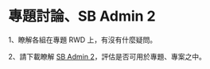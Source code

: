 # 專題討論、SB Admin 2

1、瞭解各組在專題 RWD 上，有沒有什麼疑問。

2、請下載瞭解 [SB Admin 2](https://startbootstrap.com/themes/sb-admin-2/)，評估是否可用於專題、專案之中。

